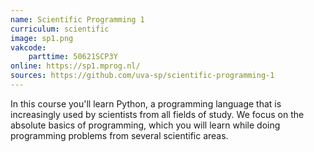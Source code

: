 ```yaml
---
name: Scientific Programming 1
curriculum: scientific
image: sp1.png
vakcode:
    parttime: 50621SCP3Y
online: https://sp1.mprog.nl/
sources: https://github.com/uva-sp/scientific-programming-1
---
```


In this course you'll learn Python, a programming language that is increasingly used by scientists from all fields of study. We focus on the absolute basics of programming, which you will learn while doing programming problems from several scientific areas.
